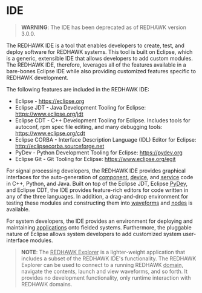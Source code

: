 # IDE

> **WARNING**:  The IDE has been deprecated as of REDHAWK version 3.0.0.

The REDHAWK IDE is a tool that enables developers to create, test, and deploy software for REDHAWK systems. This tool is built on Eclipse, which is a generic, extensible IDE that allows developers to add custom modules. The REDHAWK IDE, therefore, leverages all of the features available in a bare-bones Eclipse IDE while also providing customized features specific to REDHAWK development.

The following features are included in the REDHAWK IDE:

  - Eclipse - <https://eclipse.org>
  - Eclipse JDT - Java Development Tooling for Eclipse: <https://www.eclipse.org/jdt>
  - Eclipse CDT - C++ Development Tooling for Eclipse. Includes tools for autoconf, rpm spec file editing, and many debugging tools: <https://www.eclipse.org/cdt>
  - Eclipse CORBA - Interface Description Language (IDL) Editor for Eclipse: <http://eclipsecorba.sourceforge.net>
  - PyDev - Python Development Tooling for Eclipse: <https://pydev.org>
  - Eclipse Git - Git Tooling for Eclipse: <https://www.eclipse.org/egit>

For signal processing developers, the REDHAWK IDE provides graphical interfaces for the auto-generation of <abbr title="See Glossary.">component</abbr>, <abbr title="See Glossary.">device</abbr>, and <abbr title="See Glossary.">service</abbr> code in C++, Python, and Java. Built on top of the Eclipse JDT, Eclipse <abbr title="See Glossary.">PyDev</abbr>, and Eclipse CDT, the IDE provides feature-rich editors for code written in any of the three languages. In addition, a drag-and-drop environment for testing these modules and constructing them into <abbr title="See Glossary.">waveforms</abbr> and <abbr title="See Glossary.">nodes</abbr> is available.

For system developers, the IDE provides an environment for deploying and maintaining <abbr title="See Glossary.">applications</abbr> onto fielded systems. Furthermore, the pluggable nature of Eclipse allows system developers to add customized system user-interface modules.


> **NOTE**:  The <abbr title="See Glossary.">REDHAWK Explorer</abbr> is a lighter-weight application that includes a subset of the REDHAWK IDE's functionality. The REDHAWK Explorer can be used to connect to a running REDHAWK <abbr title="See Glossary.">domain</abbr>, navigate the contents, launch and view waveforms, and so forth. It provides no development functionality, only runtime interaction with REDHAWK domains.


